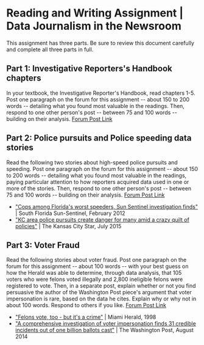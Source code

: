 # Reading and Writing Assignment | Data Journalism in the Newsroom

This assignment has three parts. Be sure to review this document carefully and complete all three parts in full.

## Part 1: Investigative Reporters's Handbook chapters

In your textbook, the Investigative Reporter's Handbook, read chapters 1-5.  Post one paragraph on the forum for this assignment -- about 150 to 200 words -- detailing what you found most valuable in the readings.  Then, respond to one other person's post -- between 75 and 100 words -- building on their analysis. [Forum Post Link](https://umd.instructure.com/courses/1259604/discussion_topics/3575079)

## Part 2: Police pursuits and Police speeding data stories

Read the following two stories about high-speed police pursuits and speeding. Post one paragraph on the forum for this assignment -- about 150 to 200 words -- detailing what you found most valuable in the readings, paying particular attention to how reporters acquired data used in one or more of the stories. Then, respond to one other person's post -- between 75 and 100 words -- building on their analysis. [Forum Post Link](https://umd.instructure.com/courses/1259604/discussion_topics/3575077)    

* ["Cops among Florida's worst speeders, Sun Sentinel investigation finds"](http://www.sun-sentinel.com/news/speeding-cops/fl-speeding-cops-20120211-story.html) | South Florida Sun-Sentinel, February 2012
* ["KC area police pursuits create danger for many amid a crazy quilt of policies"](https://www.kansascity.com/news/politics-government/article26040007.html) | The Kansas City Star, July 2015


## Part 3: Voter Fraud

Read the following stories about voter fraud.  Post one paragraph on the forum for this assignment -- about 100 words -- with your best guess on how the Herald was able to determine, through data analysis, that 105 voters who were felons voted illegally and 2,800 ineligible felons were registered to vote.  Then, in a separate post, explain whether or not you find persuasive the author of the Washington Post piece's argument that voter impersonation is rare, based on the data he cites. Explain why or why not in about 100 words. Respond to others if you like. [Forum Post Link](https://umd.instructure.com/courses/1259604/discussion_topics/3575078)

* ["Felons vote, too - but it's a crime"](https://www.miamiherald.com/latest-news/article1929057.html) | Miami Herald, 1998
* ["A comprehensive investigation of voter impersonation finds 31 credible incidents out of one billion ballots cast"](https://www.washingtonpost.com/news/wonk/wp/2014/08/06/a-comprehensive-investigation-of-voter-impersonation-finds-31-credible-incidents-out-of-one-billion-ballots-cast/?utm_term=.7da5f49a34ac) | The Washington Post, August 2014
